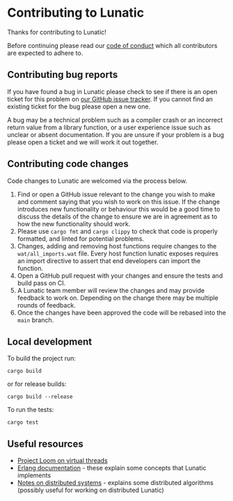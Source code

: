 # Contributing to Lunatic

Thanks for contributing to Lunatic!

Before continuing please read our [code of conduct][code-of-conduct] which all
contributors are expected to adhere to.

[code-of-conduct]: https://github.com/lunatic-solutions/lunatic/blob/main/CODE_OF_CONDUCT.md

## Contributing bug reports

If you have found a bug in Lunatic please check to see if there is an open
ticket for this problem on [our GitHub issue tracker][issues]. If you cannot
find an existing ticket for the bug please open a new one.

[issues]: https://github.com/lunatic-lang/lunatic/issues

A bug may be a technical problem such as a compiler crash or an incorrect
return value from a library function, or a user experience issue such as
unclear or absent documentation. If you are unsure if your problem is a bug
please open a ticket and we will work it out together.

## Contributing code changes

Code changes to Lunatic are welcomed via the process below.

1. Find or open a GitHub issue relevant to the change you wish to make and
   comment saying that you wish to work on this issue. If the change
   introduces new functionality or behaviour this would be a good time to
   discuss the details of the change to ensure we are in agreement as to how
   the new functionality should work.
2. Please use `cargo fmt` and `cargo clippy` to check that code is properly
   formatted, and linted for potential problems.
3. Changes, adding and removing host functions require changes to the
   `wat/all_imports.wat` file. Every host function lunatic exposes requires an
   import directive to assert that end developers can import the function.
4. Open a GitHub pull request with your changes and ensure the tests and build
   pass on CI.
5. A Lunatic team member will review the changes and may provide feedback to
   work on. Depending on the change there may be multiple rounds of feedback.
6. Once the changes have been approved the code will be rebased into the
   `main` branch.

## Local development

To build the project run:

```shell
cargo build
```

or for release builds:

```shell
cargo build --release
```

To run the tests:

```shell
cargo test
```

## Useful resources
- [Project Loom on virtual threads](http://cr.openjdk.java.net/~rpressler/loom/loom/sol1_part1.html)
- [Erlang documentation](https://www.erlang.org/docs) - these explain some concepts that Lunatic implements
- [Notes on distributed systems](http://cs-www.cs.yale.edu/homes/aspnes/classes/465/notes.pdf) - explains some distributed algorithms (possibly useful for working on distributed Lunatic)

